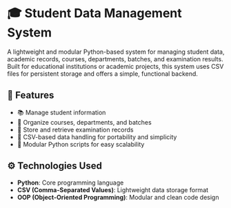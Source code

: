 # 🎓 Student Data Management System

A lightweight and modular Python-based system for managing student data, academic records, courses, departments, batches, and examination results. Built for educational institutions or academic projects, this system uses CSV files for persistent storage and offers a simple, functional backend.

## 📌 Features

- 📚 Manage student information
- 🏫 Organize courses, departments, and batches
- 📝 Store and retrieve examination records
- 📂 CSV-based data handling for portability and simplicity
- 🧩 Modular Python scripts for easy scalability

## ⚙️ Technologies Used

- **Python**: Core programming language
- **CSV (Comma-Separated Values)**: Lightweight data storage format
- **OOP (Object-Oriented Programming)**: Modular and clean code design
